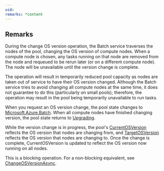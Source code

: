 ```yaml
---
uid: 
remarks: *content
---
```

## Remarks  
 During the change OS version operation, the Batch service traverses the nodes of the pool, changing the OS version of compute nodes.  When a compute node is chosen, any tasks running on that node are removed from the node and requeued to be rerun later (or on a different compute node).  The node will be unavailable until the version change is complete.  
  
 The operation will result in temporarily reduced pool capacity as nodes are taken out of service to have their OS version changed. Although the Batch service tries to avoid changing all compute nodes at the same time, it does not guarantee to do this (particularly on small pools); therefore, the operation may result in the pool being temporarily unavailable to run tasks.  
  
 When you request an OS version change, the pool state changes to [Microsoft.Azure.Batch](assetId:///N:Microsoft.Azure.Batch?qualifyHint=False&autoUpgrade=True).  When all compute nodes have finished changing version, the pool state returns to [Upgrading](assetId:///T:Microsoft.Azure.Batch.Common.PoolState?qualifyHint=False&autoUpgrade=True).  
  
 While the version change is in progress, the pool's [CurrentOSVersion](assetId:///P:Microsoft.Azure.Batch.CloudServiceConfiguration.CurrentOSVersion?qualifyHint=False&autoUpgrade=True) reflects the OS version that nodes are changing from, and [TargetOSVersion](assetId:///P:Microsoft.Azure.Batch.CloudServiceConfiguration.TargetOSVersion?qualifyHint=False&autoUpgrade=True) reflects the OS version that nodes are changing to. Once the change is complete, CurrentOSVersion is updated to reflect the OS version now running on all nodes.  
  
 This is a blocking operation. For a non-blocking equivalent, see [ChangeOSVersionAsync](assetId:///M:Microsoft.Azure.Batch.PoolOperations.ChangeOSVersionAsync(System.String,System.String,System.Collections.Generic.IEnumerable{Microsoft.Azure.Batch.BatchClientBehavior},System.Threading.CancellationToken)?qualifyHint=False&autoUpgrade=True).